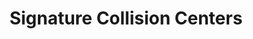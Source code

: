 ---
title: "Signature Collision Centers"
url: /bel-air/signature-collision-centers/
shop: Autowerkstatt
---